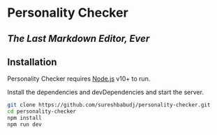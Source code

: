 # Personality Checker

## _The Last Markdown Editor, Ever_

## Installation

Personality Checker requires [Node.js](https://nodejs.org/) v10+ to run.

Install the dependencies and devDependencies and start the server.

```sh
git clone https://github.com/sureshbabudj/personality-checker.git
cd personality-checker
npm install
npm run dev
```
